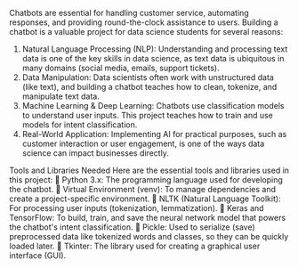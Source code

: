 Chatbots are essential for handling customer service, automating responses, and providing
round-the-clock assistance to users. Building a chatbot is a valuable project for data science
students for several reasons:
1. Natural Language Processing (NLP): Understanding and processing text data is one of
the key skills in data science, as text data is ubiquitous in many domains (social media,
emails, support tickets).
2. Data Manipulation: Data scientists often work with unstructured data (like text), and
building a chatbot teaches how to clean, tokenize, and manipulate text data.
3. Machine Learning & Deep Learning: Chatbots use classification models to understand
user inputs. This project teaches how to train and use models for intent classification.
4. Real-World Application: Implementing AI for practical purposes, such as customer
interaction or user engagement, is one of the ways data science can impact businesses
directly.

Tools and Libraries Needed
Here are the essential tools and libraries used in this project:
 Python 3.x: The programming language used for developing the chatbot.
 Virtual Environment (venv): To manage dependencies and create a project-specific
environment.
 NLTK (Natural Language Toolkit): For processing user inputs (tokenization,
lemmatization).
 Keras and TensorFlow: To build, train, and save the neural network model that powers
the chatbot's intent classification.
 Pickle: Used to serialize (save) preprocessed data like tokenized words and classes, so
they can be quickly loaded later.
 Tkinter: The library used for creating a graphical user interface (GUI).